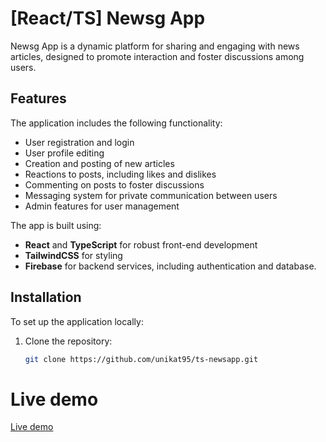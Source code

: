# [React/TS] Newsg App

Newsg App is a dynamic platform for sharing and engaging with news articles, designed to promote interaction and foster discussions among users. 

## Features

The application includes the following functionality:
- User registration and login
- User profile editing
- Creation and posting of new articles
- Reactions to posts, including likes and dislikes
- Commenting on posts to foster discussions
- Messaging system for private communication between users
- Admin features for user management

The app is built using:
- **React** and **TypeScript** for robust front-end development
- **TailwindCSS** for styling
- **Firebase** for backend services, including authentication and database.

## Installation

To set up the application locally:

1. Clone the repository:
   ```bash
   git clone https://github.com/unikat95/ts-newsapp.git

# Live demo
[Live demo](https://ts-neswapp.web.app/)
